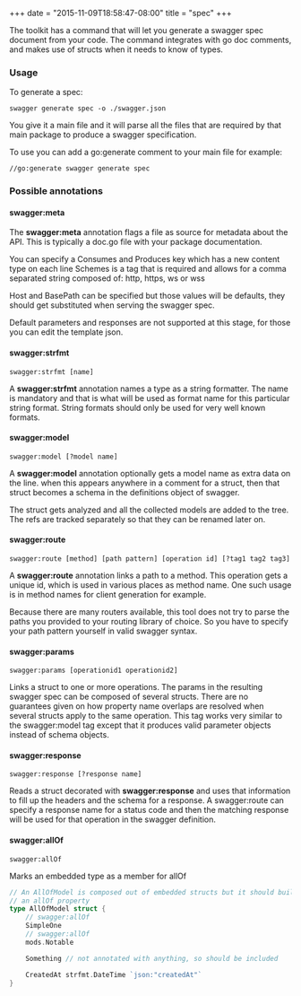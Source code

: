 +++
date = "2015-11-09T18:58:47-08:00"
title = "spec"
+++

The toolkit has a command that will let you generate a swagger spec document from your code. 
The command integrates with go doc comments, and makes use of structs when it needs to know of
types.

### Usage

To generate a spec:

```
swagger generate spec -o ./swagger.json
```

You give it a main file and it will parse all the files that are required by that main
package to produce a swagger specification.

To use you can add a go:generate comment to your main file for example:

```
//go:generate swagger generate spec
```

### Possible annotations

#### swagger:meta

The **swagger:meta** annotation flags a file as source for metadata about the API.
This is typically a doc.go file with your package documentation.

You can specify a Consumes and Produces key which has a new content type on each line
Schemes is a tag that is required and allows for a comma separated string composed of:
http, https, ws or wss

Host and BasePath can be specified but those values will be defaults,
they should get substituted when serving the swagger spec.

Default parameters and responses are not supported at this stage, for those you can edit the template json.

#### swagger:strfmt

```
swagger:strfmt [name]
```

A **swagger:strfmt** annotation names a type as a string formatter. The name is mandatory and that is
what will be used as format name for this particular string format.
String formats should only be used for very well known formats.

#### swagger:model

```
swagger:model [?model name]
```

A **swagger:model** annotation optionally gets a model name as extra data on the line.
when this appears anywhere in a comment for a struct, then that struct becomes a schema
in the definitions object of swagger.

The struct gets analyzed and all the collected models are added to the tree.
The refs are tracked separately so that they can be renamed later on.

#### swagger:route

```
swagger:route [method] [path pattern] [operation id] [?tag1 tag2 tag3]
```

A **swagger:route** annotation links a path to a method.
This operation gets a unique id, which is used in various places as method name.
One such usage is in method names for client generation for example.

Because there are many routers available, this tool does not try to parse the paths
you provided to your routing library of choice. So you have to specify your path pattern
yourself in valid swagger syntax.

#### swagger:params

```
swagger:params [operationid1 operationid2]
```

Links a struct to one or more operations. The params in the resulting swagger spec can be composed of several structs.
There are no guarantees given on how property name overlaps are resolved when several structs apply to the same operation.
This tag works very similar to the swagger:model tag except that it produces valid parameter objects instead of schema
objects.

#### swagger:response

```
swagger:response [?response name]
```

Reads a struct decorated with **swagger:response** and uses that information to fill up the headers and the schema for a response.
A swagger:route can specify a response name for a status code and then the matching response will be used for that operation in the swagger definition.

#### swagger:allOf

```
swagger:allOf
```

Marks an embedded type as  a member for allOf

```go
// An AllOfModel is composed out of embedded structs but it should build
// an allOf property
type AllOfModel struct {
	// swagger:allOf
	SimpleOne
	// swagger:allOf
	mods.Notable

	Something // not annotated with anything, so should be included

	CreatedAt strfmt.DateTime `json:"createdAt"`
}
```
